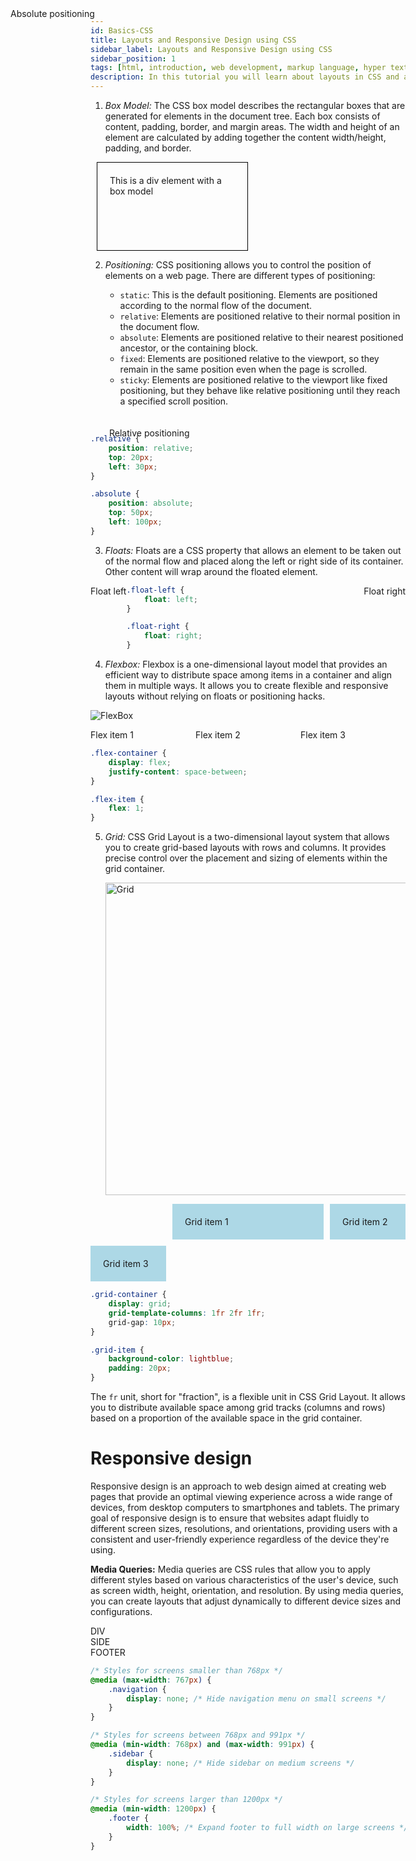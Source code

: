 ```yaml
---
id: Basics-CSS
title: Layouts and Responsive Design using CSS
sidebar_label: Layouts and Responsive Design using CSS
sidebar_position: 1
tags: [html, introduction, web development, markup language, hyper text, web pages, career opportunities, personal growth, web-development, web design, web pages, websites, career opportunities, contribute to the web, stay relevant, express yourself, learn other technologies, have fun, how to use html, steps to start using html, set up your development environment, create your first html document, learn html syntax and structure, explore html elements and-attributes]
description: In this tutorial you will learn about layouts in CSS and also responsive design 
---
```


1. *Box Model:* The CSS box model describes the rectangular boxes that are generated for elements in the document tree. Each box consists of content, padding, border, and margin areas. The width and height of an element are calculated by adding together the content width/height, padding, and border.


<BrowserWindow url="http://127.0.0.1:5500/index.html">
    <div class="box-model-example" style="width: 200px; height: 100px; padding: 20px; border: 1px solid black; margin: 10px;">
        This is a div element with a box model
    </div>
</BrowserWindow>


2. *Positioning:* CSS positioning allows you to control the position of elements on a web page. There are different types of positioning:

   - `static`: This is the default positioning. Elements are positioned according to the normal flow of the document.
   - `relative`: Elements are positioned relative to their normal position in the document flow.
   - `absolute`: Elements are positioned relative to their nearest positioned ancestor, or the containing block.
   - `fixed`: Elements are positioned relative to the viewport, so they remain in the same position even when the page is scrolled.
   - `sticky`: Elements are positioned relative to the viewport like fixed positioning, but they behave like relative positioning until they reach a specified scroll position.

<BrowserWindow url="http://127.0.0.1:5500/index.html">
<div class="relative" style="position: relative;
  top: 20px;
  left: 30px;">Relative positioning</div>
<div class="absolute" style="position: absolute;
  top: 50px;
  left: 100px;">Absolute positioning</div>
</BrowserWindow>


   
```css
.relative {
    position: relative;
    top: 20px;
    left: 30px;
}

.absolute {
    position: absolute;
    top: 50px;
    left: 100px;
}
```


3. *Floats:* Floats are a CSS property that allows an element to be taken out of the normal flow and placed along the left or right side of its container. Other content will wrap around the floated element.

<BrowserWindow url="http://127.0.0.1:5500/index.html">
   <div class="float-left" style="float: left;">Float left</div>
<div class="float-right" style="float: right;">Float right</div>
</BrowserWindow>

```css
.float-left {
    float: left;
}

.float-right {
    float: right;
}
```

4. *Flexbox:* Flexbox is a one-dimensional layout model that provides an efficient way to distribute space among items in a container and align them in multiple ways. It allows you to create flexible and responsive layouts without relying on floats or positioning hacks.

  ![FlexBox](https://tse1.mm.bing.net/th?id=OIP.nypYMSbR475MUZ0KMDO6kQHaD4&pid=Api&P=0&h=180)

  
<BrowserWindow url="http://127.0.0.1:5500/index.html">
<div class="flex-container" style=" display: flex; justify-content: space-between;">
  <div class="flex-item" style="flex: 1;">Flex item 1</div>
  <div class="flex-item" style="flex: 1;">Flex item 2</div>
  <div class="flex-item" style="flex: 1;">Flex item 3</div>
</div>
</BrowserWindow>

```css
.flex-container {
    display: flex;
    justify-content: space-between;
}

.flex-item {
    flex: 1;
}
```

5. *Grid:* CSS Grid Layout is a two-dimensional layout system that allows you to create grid-based layouts with rows and columns. It provides precise control over the placement and sizing of elements within the grid container.

   <img src="https://www.freecodecamp.org/news/content/images/2022/05/CSS-GRID-3.png" alt="Grid" height="500px" width="540px"/>

<BrowserWindow url="http://127.0.0.1:5500/index.html"><div class="grid-container" style="display: grid; grid-template-columns: 1fr 2fr 1fr; grid-gap: 10px;">
  <div class="grid-item" style="background-color: lightblue; padding: 20px;">Grid item 1</div>
  <div class="grid-item" style="background-color: lightblue; padding: 20px;">Grid item 2</div>
  <div class="grid-item" style="background-color: lightblue; padding: 20px;">Grid item 3</div>
</div></BrowserWindow>



```css
.grid-container {
    display: grid;
    grid-template-columns: 1fr 2fr 1fr;
    grid-gap: 10px;
}

.grid-item {
    background-color: lightblue;
    padding: 20px;
}
```

The `fr` unit, short for "fraction", is a flexible unit in CSS Grid Layout. It allows you to distribute available space among grid tracks (columns and rows) based on a proportion of the available space in the grid container.


# Responsive design 

Responsive design is an approach to web design aimed at creating web pages that provide an optimal viewing experience across a wide range of devices, from desktop computers to smartphones and tablets. The primary goal of responsive design is to ensure that websites adapt fluidly to different screen sizes, resolutions, and orientations, providing users with a consistent and user-friendly experience regardless of the device they're using.


**Media Queries:** Media queries are CSS rules that allow you to apply different styles based on various characteristics of the user's device, such as screen width, height, orientation, and resolution. By using media queries, you can create layouts that adjust dynamically to different device sizes and configurations.

<BrowserWindow url="http://127.0.0.1:5500/index.html">
<div class="navigation" style="@media (max-width: 767px) {display: none;}">DIV</div>
<div class="sidebar" style="@media (min-width: 768px) and (max-width: 991px) {display: none;}">SIDE</div>
<div class="footer" style="@media (min-width: 1200px) { width : 100%;}">FOOTER</div>
</BrowerWindow>


```css
/* Styles for screens smaller than 768px */
@media (max-width: 767px) {
    .navigation {
        display: none; /* Hide navigation menu on small screens */
    }
}

/* Styles for screens between 768px and 991px */
@media (min-width: 768px) and (max-width: 991px) {
    .sidebar {
        display: none; /* Hide sidebar on medium screens */
    }
}

/* Styles for screens larger than 1200px */
@media (min-width: 1200px) {
    .footer {
        width: 100%; /* Expand footer to full width on large screens */
    }
}
```
